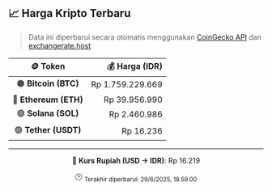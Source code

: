 

<!-- HARGA_KRIPTO -->
## 📈 Harga Kripto Terbaru

> Data ini diperbarui secara otomatis menggunakan [CoinGecko API](https://www.coingecko.com/) dan [exchangerate.host](https://exchangerate.host/)

<div align="center">

| 🪙 Token | 💰 Harga (IDR) |
|:------:|---------------:|
| 🟠 **Bitcoin (BTC)**   | Rp 1.759.229.669 |
| 🔵 **Ethereum (ETH)**  | Rp 39.956.990 |
| 🟣 **Solana (SOL)**    | Rp 2.460.986 |
| 🟢 **Tether (USDT)**   | Rp 16.236 |

---

💱 **Kurs Rupiah (USD → IDR)**: Rp 16.219

🕒 <sub>Terakhir diperbarui: 29/6/2025, 18.59.00</sub>

</div>
<!-- /HARGA_KRIPTO -->
